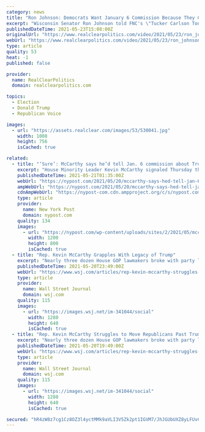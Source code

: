 ```yaml
---
category: news
title: "Ron Johnson: Democrats Want January 6 Commission Because They Can't Impeach Trump A Third Time"
excerpt: "Wisconsin Senator Ron Johnson told FNC's \"Tucker Carlson Tonight\" on Friday evening that the House-passed \"9/11-style commission\" to investigate the January 6 Capitol riot is the only way Democrats \"can keep their false narrative\" alive."
publishedDateTime: 2021-05-23T15:08:00Z
originalUrl: "https://www.realclearpolitics.com/video/2021/05/23/ron_johnson_january_6_commission_exists_because_democrats_cant_impeach_trump_for_a_third_time.html#!"
webUrl: "https://www.realclearpolitics.com/video/2021/05/23/ron_johnson_january_6_commission_exists_because_democrats_cant_impeach_trump_for_a_third_time.html#!"
type: article
quality: 53
heat: -1
published: false

provider:
  name: RealClearPolitics
  domain: realclearpolitics.com

topics:
  - Election
  - Donald Trump
  - Republican Voice

images:
  - url: "https://assets.realclear.com/images/53/530041.jpg"
    width: 1008
    height: 756
    isCached: true

related:
  - title: "‘Sure’: McCarthy says he’d tell Jan. 6 commission about Trump phone call"
    excerpt: "House Minority Leader Kevin McCarthy signaled Thursday that he’d be willing to detail his phone conversation with then-President Donald Trump during the Jan. 6 Capitol riot."
    publishedDateTime: 2021-05-21T01:35:00Z
    webUrl: "https://nypost.com/2021/05/20/mccarthy-says-hed-tell-jan-6-commission-about-trump-phone-call/"
    ampWebUrl: "https://nypost.com/2021/05/20/mccarthy-says-hed-tell-jan-6-commission-about-trump-phone-call/amp/"
    cdnAmpWebUrl: "https://nypost-com.cdn.ampproject.org/c/s/nypost.com/2021/05/20/mccarthy-says-hed-tell-jan-6-commission-about-trump-phone-call/amp/"
    type: article
    provider:
      name: New York Post
      domain: nypost.com
    quality: 134
    images:
      - url: "https://nypost.com/wp-content/uploads/sites/2/2021/05/mccarthy-trump-phone-call-index.jpg?quality=90&strip=all&w=1200"
        width: 1200
        height: 800
        isCached: true
  - title: "Rep. Kevin McCarthy Grapples With Legacy of Trump"
    excerpt: "Nearly three dozen House GOP lawmakers broke with party leaders over legislation to create a Jan. 6 Capitol riot commission."
    publishedDateTime: 2021-05-20T23:49:00Z
    webUrl: "https://www.wsj.com/articles/rep-kevin-mccarthy-struggles-to-move-republicans-past-trump-11621540163"
    type: article
    provider:
      name: Wall Street Journal
      domain: wsj.com
    quality: 115
    images:
      - url: "https://images.wsj.net/im-341044/social"
        width: 1280
        height: 640
        isCached: true
  - title: "Rep. Kevin McCarthy Struggles to Move Republicans Past Trump"
    excerpt: "Nearly three dozen House GOP lawmakers broke with party leaders over legislation to create a Jan. 6 Capitol riot commission."
    publishedDateTime: 2021-05-20T19:49:00Z
    webUrl: "https://www.wsj.com/articles/rep-kevin-mccarthy-struggles-to-move-republicans-past-trump-11621540163"
    type: article
    provider:
      name: Wall Street Journal
      domain: wsj.com
    quality: 115
    images:
      - url: "https://images.wsj.net/im-341044/social"
        width: 1280
        height: 640
        isCached: true

secured: "hR4zW8z7cg1Cz8OZ3l4yctMMk9aVLI3V5Zk2pt1IGVM7/JhJGUbUXZ8yLFUvCEW1IeH6T45CH1yFVCDCkg5Y3fsgrSf3Kw6cdgwtbm3Dt4WGJTqzXXd/I1WgePKttxRdH4AxU4YgthRElbtpzdNdW1YtH/XeudK4qNw+B9Wpt9M1eQBhg9dDKFptEi/poiAZdLCP5i5DpgXFxDB9SgeIfdypkgVZg3DQ8rdOxqpWfvk91j6x66Z8/Ws4+lKquwfvcCKj9GU61/eK31hyPgkaAl0isSO5KApXyZbqt54R3rUsIA+ryTOITb3Isiq4hx2QP7o+ix8an3lCAgnrrPoPOjL3/w4oQ1eo6xvIlt1Jaxs=;hXwehiYKu8b5aGGoj3LtoA=="
---
```


